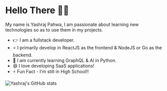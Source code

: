 # Hello There 👋🏼

My name is Yashraj Pahwa, I am passionate about learning new technologies so as to use them in my projects.

- 👉 I am a fullstack developer.
- ⭐️ I primarily develop in ReactJS as the frontend & NodeJS or Go as the backend.
- 🌱 I am currently learning GraphQL & AI in Python.
- 😄 I love developing SaaS applications!
- ⚡️ Fun Fact - I'm still in High School!!

![Yashraj's GitHub stats](https://github-readme-stats.vercel.app/api?username=yashrajpahwa)
